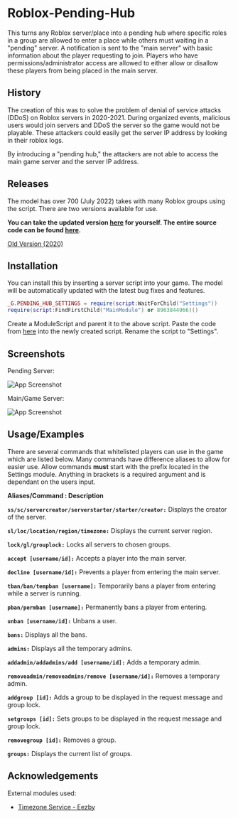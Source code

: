 
# Roblox-Pending-Hub

This turns any Roblox server/place into a pending hub where specific roles in a group are allowed to enter a place while others must waiting in a "pending" server. A notification is sent to the "main server" with basic information about the player requesting to join. Players who have permissions/administrator access are allowed to either allow or disallow these players from being placed in the main server.

## History

The creation of this was to solve the problem of denial of service attacks (DDoS) on Roblox servers in 2020-2021. During organized events, malicious users would join servers and DDoS the server so the game would not be playable. These attackers could easily get the server IP address by looking in their roblox logs.

By introducing a "pending hub," the attackers are not able to access the main game server and the server IP address.
## Releases
The model has over 700 (July 2022) takes with many Roblox groups using the script. There are two versions available for use.

**You can take the updated version [here](https://www.roblox.com/library/9987375002/Pending-Hub-2022) for yourself. The entire source code can be found [here](https://www.roblox.com/library/8963844966/PendingHubModule).**

[Old Version (2020)](https://www.roblox.com/library/5966042837/Pending-Hub)
## Installation

You can install this by inserting a server script into your game. The model will be automatically updated with the latest bug fixes and features.

```lua
_G.PENDING_HUB_SETTINGS = require(script:WaitForChild("Settings"))
require(script:FindFirstChild("MainModule") or 8963844966)()
```

Create a ModuleScript and parent it to the above script. Paste the code from [here](https://github.com/anthony-finn/Roblox-Pending-Hub/blob/main/Settings.lua) into the newly created script. Rename the script to "Settings".
## Screenshots
Pending Server:

![App Screenshot](https://cdn.discordapp.com/attachments/995548321592660079/995739010079146004/unknown.png)

Main/Game Server:

![App Screenshot](https://cdn.discordapp.com/attachments/995548321592660079/995739303978221689/unknown.png)


## Usage/Examples

There are several commands that whitelisted players can use in the game which are listed below. Many commands have difference aliases to allow for easier use. Allow commands **must** start with the prefix located in the Settings module. Anything in brackets is a required argument and is dependant on the users input.

**Aliases/Command : Description**

**```ss/sc/servercreator/serverstarter/starter/creator:```** Displays the creator of the server.

**```sl/loc/location/region/timezone:```** Displays the current server region.

**```lock/gl/grouplock:```** Locks all servers to chosen groups.

**```accept [username/id]:```** Accepts a player into the main server.

**```decline [username/id]:```** Prevents a player from entering the main server.

**```tban/ban/tempban [username]:```** Temporarily bans a player from entering while a server is running.

**```pban/permban [username]:```** Permanently bans a player from entering.

**```unban [username/id]:```** Unbans a user.

**```bans:```** Displays all the bans.

**```admins:```** Displays all the temporary admins.

**```addadmin/addadmins/add [username/id]:```** Adds a temporary admin.

**```removeadmin/removeadmins/remove [username/id]:```** Removes a temporary admin.

**```addgroup [id]:```** Adds a group to be displayed in the request message and group lock.

**```setgroups [id]:```** Sets groups to be displayed in the request message and group lock.

**```removegroup [id]:```** Removes a group.

**```groups:```** Displays the current list of groups.
## Acknowledgements
External modules used:
 - [Timezone Service - Eezby](https://github.com/Eezby/Roblox-TimeZoneService)
